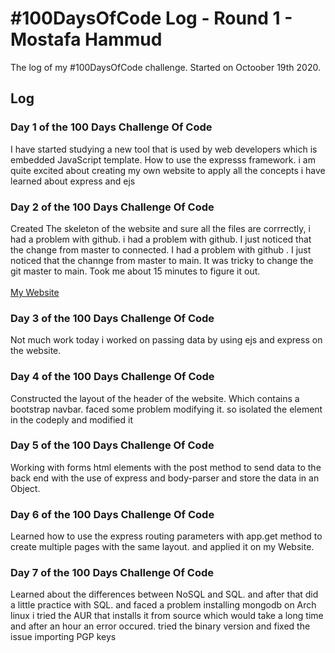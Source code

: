 # #100DaysOfCode Log - Round 1 - Mostafa Hammud

The log of my #100DaysOfCode challenge. Started on Octoober 19th 2020.

## Log

### Day 1 of the 100 Days Challenge Of Code 
I have started studying a new tool that is used by web developers which is embedded JavaScript template. How to use the expresss framework. i am quite excited about creating my own website to apply all the concepts i have learned about express and ejs

### Day 2 of the 100 Days Challenge Of Code
Created The skeleton of the website and sure all the files are corrrectly, i had a problem with github. i had a problem with github. I just noticed that the change from master to connected. I had a problem with github . I just noticed that the channge from master to main. It was tricky to change the git master to main. Took me about 15 minutes to figure it out.<br/>  
[My Website](https://github.com/mostafa-hammud/myBlog)

### Day 3 of the 100 Days Challenge Of Code
Not much work today i worked on passing data by using ejs and express on the website. 

### Day 4 of the 100 Days Challenge Of Code
Constructed the layout of the header of the website. Which contains a bootstrap navbar. faced some problem modifying it. so isolated the element in the codeply and modified it 

### Day 5 of the 100 Days Challenge Of Code
Working with forms html elements with the post method to send data to the back end with the use of express and body-parser and store the data in an Object. 

### Day 6 of the 100 Days Challenge Of Code
Learned how to use the express routing parameters with app.get method to create multiple pages with the same layout. and applied it on my Website.

### Day 7 of the 100 Days Challenge Of Code
Learned about the differences between NoSQL and SQL. and after that did a little practice with SQL. and faced a problem installing mongodb on Arch linux i tried the AUR that installs it from source which would take a long time and after an hour an error occured. tried the binary version and fixed the issue importing PGP keys

